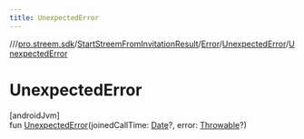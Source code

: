 ```yaml
---
title: UnexpectedError
---
```

//[<root>](../../../../../index.html)/[pro.streem.sdk](../../../index.html)/[StartStreemFromInvitationResult](../../index.html)/[Error](../index.html)/[UnexpectedError](index.html)/[UnexpectedError](-unexpected-error.html)



# UnexpectedError



[androidJvm]\
fun [UnexpectedError](-unexpected-error.html)(joinedCallTime: [Date](https://developer.android.com/reference/kotlin/java/util/Date.html)?, error: [Throwable](https://kotlinlang.org/api/latest/jvm/stdlib/kotlin/-throwable/index.html)?)




